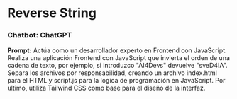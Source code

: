 # Reverse String

### Chatbot: ChatGPT

**Prompt:** Actúa como un desarrollador experto en Frontend con JavaScript. Realiza una aplicación Frontend con JavaScript que invierta el orden de una cadena de texto, por ejemplo, si introduzco "AI4Devs" devuelve "sveD4IA". Separa los archivos por responsabilidad, creando un archivo index.html para el HTML y script.js para la lógica de programación en JavaScript. Por ultimo, utiliza Tailwind CSS como base para el diseño de la interfaz.